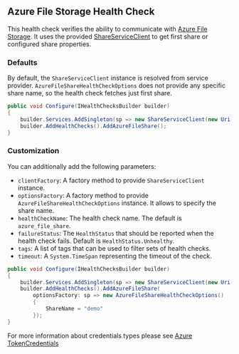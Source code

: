## Azure File Storage Health Check

This health check verifies the ability to communicate with [Azure File Storage](https://azure.microsoft.com/en-us/products/storage/files/). It uses the provided [ShareServiceClient](https://learn.microsoft.com/dotnet/api/azure.storage.files.shares.shareserviceclient) to get first share or configured share properties.

### Defaults

By default, the `ShareServiceClient` instance is resolved from service provider. `AzureFileShareHealthCheckOptions` does not provide any specific share name, so the health check fetches just first share.

```csharp
public void Configure(IHealthChecksBuilder builder)
{
    builder.Services.AddSingleton(sp => new ShareServiceClient(new Uri("azure-file-share-storage-uri"), new DefaultAzureCredential()));
    builder.AddHealthChecks().AddAzureFileShare();
}
```

### Customization

You can additionally add the following parameters:

- `clientFactory`: A factory method to provide `ShareServiceClient` instance.
- `optionsFactory`: A factory method to provide `AzureFileShareHealthCheckOptions` instance. It allows to specify the share name.
- `healthCheckName`: The health check name. The default is `azure_file_share`.
- `failureStatus`: The `HealthStatus` that should be reported when the health check fails. Default is `HealthStatus.Unhealthy`.
- `tags`: A list of tags that can be used to filter sets of health checks.
- `timeout`: A `System.TimeSpan` representing the timeout of the check.

```csharp
public void Configure(IHealthChecksBuilder builder)
{
    builder.Services.AddSingleton(sp => new ShareServiceClient(new Uri("azure-file-share-storage-uri"), new DefaultAzureCredential()));
    builder.AddHealthChecks().AddAzureFileShare(
        optionsFactory: sp => new AzureFileShareHealthCheckOptions()
        {
            ShareName = "demo"
        });
}
```

For more information about credentials types please see [Azure TokenCredentials](https://docs.microsoft.com/dotnet/api/overview/azure/identity-readme)
